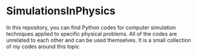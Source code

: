 # SimulationsInPhysics

In this repository, you can find Python codes for computer simulation techniques applied to specific physical problems.
All of the codes are unrelated to each other and can be used themselves. It is a small collection of my codes around this topic
